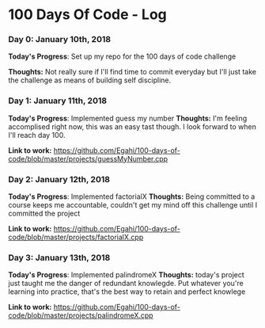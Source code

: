 # 100 Days Of Code - Log

### Day 0: January 10th, 2018

**Today's Progress**: Set up my repo for the 100 days of code challenge

**Thoughts:** Not really sure if I'll find time to commit everyday but I'll just take the challenge as means of building self discipline.



### Day 1: January 11th, 2018

**Today's Progress**: Implemented guess my number
**Thoughts:** I'm feeling accomplised right now, this was an easy tast though. I look forward to when I'll reach day 100. 

**Link to work:** https://github.com/Egahi/100-days-of-code/blob/master/projects/guessMyNumber.cpp



### Day 2: January 12th, 2018

**Today's Progress**: Implemented factorialX
**Thoughts:** Being committed to a course keeps me accountable, couldn't get my mind off this challenge until I committed the project

**Link to work:** https://github.com/Egahi/100-days-of-code/blob/master/projects/factorialX.cpp



### Day 3: January 13th, 2018

**Today's Progress**: Implemented palindromeX
**Thoughts:** today's project just taught me the danger of redundant knowlegde. Put whatever you're learning into practice, that's the best way to retain and perfect knowlege

**Link to work:** https://github.com/Egahi/100-days-of-code/blob/master/projects/palindromeX.cpp
